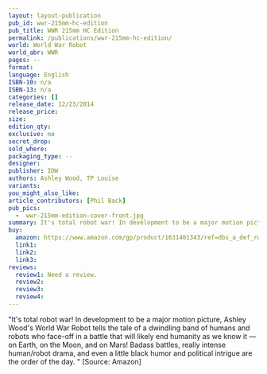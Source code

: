 ```yaml
---
layout: layout-publication
pub_id: wwr-215mm-hc-edition
pub_title: WWR 215mm HC Edition
permalink: /publications/wwr-215mm-hc-edition/
world: World War Robot
world_abr: WWR
pages: --
format: 
language: English
ISBN-10: n/a
ISBN-13: n/a
categories: []
release_date: 12/23/2014
release_price: 
size: 
edition_qty:
exclusive: no
secret_drop:
sold_where: 
packaging_type: --
designer: 
publisher: IDW
authors: Ashley Wood, TP Louise
variants:
you_might_also_like: 
article_contributors: [Phil Back]
pub_pics: 
  -  wwr-215mm-edition-cover-front.jpg
summary: It's total robot war! In development to be a major motion picture, Ashley Wood's World War Robot tells the tale of a dwindling band of humans and robots who face-off in a battle that will likely end humanity as we know it — on Earth, on the Moon, and on Mars! Badass battles, really intense human/robot drama, and even a little black humor and political intrigue are the order of the day. - From Amazon
buy:
  amazon: https://www.amazon.com/gp/product/1631401343/ref=dbs_a_def_rwt_bibl_vppi_i7
  link1: 
  link2: 
  link3: 
reviews:
  review1: Need a review.
  review2:
  review3:
  review4:
---
```

<p>"It's total robot war! In development to be a major motion picture, Ashley Wood's World War Robot tells the tale of a dwindling band of humans and robots who face-off in a battle that will likely end humanity as we know it — on Earth, on the Moon, and on Mars! Badass battles, really intense human/robot drama, and even a little black humor and political intrigue are the order of the day. " [Source: Amazon]</p>